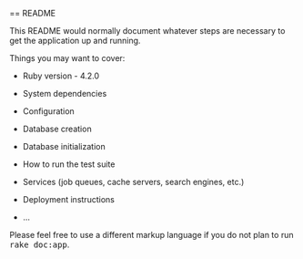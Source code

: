 == README

This README would normally document whatever steps are necessary to get the
application up and running.

Things you may want to cover:

* Ruby version - 4.2.0

* System dependencies

* Configuration

* Database creation

* Database initialization

* How to run the test suite

* Services (job queues, cache servers, search engines, etc.)

* Deployment instructions

* ...


Please feel free to use a different markup language if you do not plan to run
<tt>rake doc:app</tt>.
